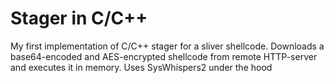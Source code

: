 # Stager in C/C++

My first implementation of C/C++ stager for a sliver shellcode.
Downloads a base64-encoded and AES-encrypted shellcode from remote HTTP-server and executes it in memory. Uses SysWhispers2 under the hood